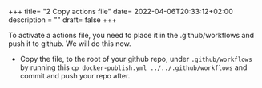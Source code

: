 +++
title= "2 Copy actions file"
date= 2022-04-06T20:33:12+02:00
description = ""
draft= false
+++

To activate a actions file, you need to place it in the .github/workflows and push it to github. We will do this now.

- Copy the file, to the root of your github repo, under `.github/workflows` by running this `cp docker-publish.yml ../../.github/workflows` and commit and push your repo after.
